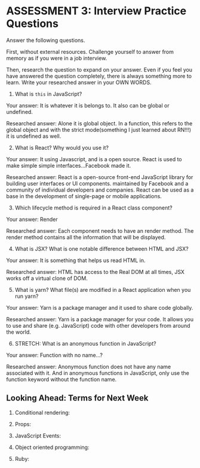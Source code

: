 # ASSESSMENT 3: Interview Practice Questions

Answer the following questions.

First, without external resources. Challenge yourself to answer from memory as if you were in a job interview.

Then, research the question to expand on your answer. Even if you feel you have answered the question completely, there is always something more to learn. Write your researched answer in your OWN WORDS.


1. What is `this` in JavaScript?

  Your answer: It is whatever it is belongs to. It also can be global or undefined. 

  Researched answer:  Alone it is global object. In a function, this refers to the global object and with the strict mode(something I just learned about RN!!!) it is undefined as well. 


2. What is React? Why would you use it?

  Your answer: It using Javascript, and is a open source. React is used to make simple simple interfaces...Facebook made it.

  Researched answer:  React is a open-source front-end JavaScript library for building user interfaces or UI components. maintained by Facebook and a community of individual developers and companies. React can be used as a base in the development of single-page or mobile applications.



3. Which lifecycle method is required in a React class component?

  Your answer: Render

  Researched answer: Each component needs to have an render method. The render method contains all the information that will be displayed.



4. What is JSX? What is one notable difference between HTML and JSX?

  Your answer: It is something that helps us read HTML in. 

  Researched answer: HTML has access to the Real DOM at all times, JSX works off a virtual clone of DOM. 



5. What is yarn? What file(s) are modified in a React application when you run yarn?

  Your answer: Yarn is a package manager and it used to share code globally.

  Researched answer:  Yarn is a package manager for your code. It allows you to use and share (e.g. JavaScript) code with other developers from around the world.



6. STRETCH: What is an anonymous function in JavaScript?

  Your answer: Function with no name...?

  Researched answer:  Anonymous function does not have any name associated with it. And in anonymous functions in JavaScript, only use the function keyword without the function name.


## Looking Ahead: Terms for Next Week

1. Conditional rendering:

2. Props:

3. JavaScript Events:

4. Object oriented programming:

5. Ruby:
